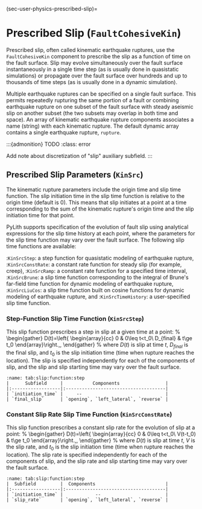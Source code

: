 (sec-user-physics-prescribed-slip)=
# Prescribed Slip (`FaultCohesiveKin`)

Prescribed slip, often called kinematic earthquake ruptures, use the `FaultCohesiveKin` component to prescribe the slip as a function of time on the fault surface.
Slip may evolve simultaneously over the fault surface instantaneously in a single time step (as is usually done in quasistatic simulations) or propagate over the fault surface over hundreds and up to thousands of time steps (as is usually done in a dynamic simulation).

Multiple earthquake ruptures can be specified on a single fault surface.
This permits repeatedly rupturing the same portion of a fault or combining earthquake rupture on one subset of the fault surface with steady aseismic slip on another subset (the two subsets may overlap in both time and space).
An array of kinematic earthquake rupture components associates a name (string) with each kinematic rupture.
The default dynamic array contains a single earthquake rupture, `rupture`.

:::{admonition} TODO
:class: error

Add note about discretization of "slip" auxiliary subfield.
:::

## Prescribed Slip Parameters (`KinSrc`)

The kinematic rupture parameters include the origin time and slip time function.
The slip initiation time in the slip time function is relative to the origin time (default is 0).
This means that slip initiates at a point at a time corresponding to the sum of the kinematic rupture's origin time and the slip initiation time for that point.

PyLith supports specification of the evolution of fault slip using analytical expressions for the slip time history at each point, where the parameters for the slip time function may vary over the fault surface.
The following slip time functions are available:

:`KinSrcStep`: a step function for quasistatic modeling of earthquake rupture,
:`KinSrcConstRate`: a constant rate function for steady slip (for example, creep),
:`KinSrcRamp`: a constant rate function for a specified time interval,
:`KinSrcBrune`: a slip time function corresponding to the integral of Brune's far-field time function for dynamic modeling of earthquake rupture,
:`KinSrcLiuCos`: a slip time function built on cosine functions for dynamic modeling of earthquake rupture, and
:`KinSrcTimeHistory`: a user-specified slip time function.

### Step-Function Slip Time Function (`KinSrcStep`)

This slip function prescribes a step in slip at a given time at a point:
%
\begin{gather}
D(t)=\left\{ \begin{array}{cc}
0 & 0\leq t<t_0\\
D_{final} & t\ge t_0
\end{array}\right.\,,
\end{gather}
%
where $D(t)$ is slip at time $t$, $D_{final}$ is the final slip, and $t_0$ is the slip initiation time (time when rupture reaches the location).
The slip is specified independently for each of the components of slip, and the slip and slip starting time may vary over the fault surface.

```{table} Values in the auxiliary field spatial database for KinSrcStep.
:name: tab:slip:function:step
|      Subfield     |           Components                 |
|:------------------|:-------------------------------------|
| `initiation_time` |     --                               |
| `final_slip`      | `opening`, `left_lateral`, `reverse` |
```

### Constant Slip Rate Slip Time Function (`KinSrcConstRate`)

This slip function prescribes a constant slip rate for the evolution of slip at a point:
%
\begin{gather}
  D(t)=\left\{ \begin{array}{cc}
0 & 0\leq t<t_0\\
V(t-t_0) & t\ge t_0
\end{array}\right.\,,
\end{gather}
%
where $D(t)$ is slip at time $t$, $V$ is the slip rate, and $t_0$ is the slip initiation time (time when rupture reaches the location).
The slip rate is specified independently for each of the components of slip, and the slip rate and slip starting time may vary over the fault surface.

```{table} Values in the auxiliary field spatial database for KinSrcConstRate.
:name: tab:slip:function:step
|  Subfield         |  Components                          |
|:------------------|:-------------------------------------|
| `initiation_time` |            --                        |
| `slip_rate`       | `opening`, `left_lateral`, `reverse` |
```

